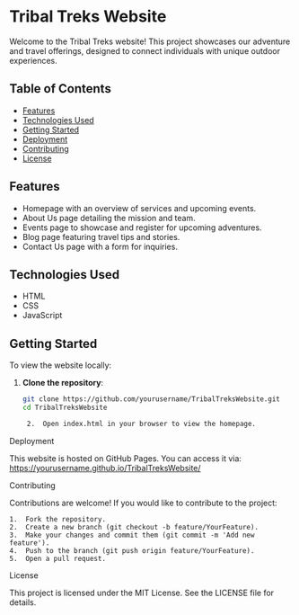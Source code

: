# Tribal Treks Website

Welcome to the Tribal Treks website! This project showcases our adventure and travel offerings, designed to connect individuals with unique outdoor experiences.

## Table of Contents

- [Features](#features)
- [Technologies Used](#technologies-used)
- [Getting Started](#getting-started)
- [Deployment](#deployment)
- [Contributing](#contributing)
- [License](#license)

## Features

- Homepage with an overview of services and upcoming events.
- About Us page detailing the mission and team.
- Events page to showcase and register for upcoming adventures.
- Blog page featuring travel tips and stories.
- Contact Us page with a form for inquiries.

## Technologies Used

- HTML
- CSS
- JavaScript

## Getting Started

To view the website locally:

1. **Clone the repository**:
   ```bash
   git clone https://github.com/yourusername/TribalTreksWebsite.git
   cd TribalTreksWebsite

	2.	Open index.html in your browser to view the homepage.

Deployment

This website is hosted on GitHub Pages. You can access it via:
https://yourusername.github.io/TribalTreksWebsite/

Contributing

Contributions are welcome! If you would like to contribute to the project:

	1.	Fork the repository.
	2.	Create a new branch (git checkout -b feature/YourFeature).
	3.	Make your changes and commit them (git commit -m 'Add new feature').
	4.	Push to the branch (git push origin feature/YourFeature).
	5.	Open a pull request.

License

This project is licensed under the MIT License. See the LICENSE file for details.
